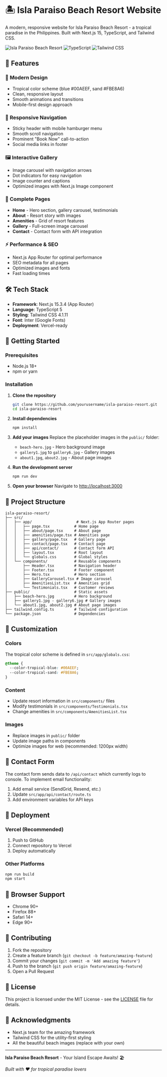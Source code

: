 # 🏝️ Isla Paraiso Beach Resort Website

A modern, responsive website for Isla Paraiso Beach Resort - a tropical paradise in the Philippines. Built with Next.js 15, TypeScript, and Tailwind CSS.

![Isla Paraiso Beach Resort](https://img.shields.io/badge/Next.js-15.3.4-black?style=for-the-badge&logo=next.js)
![TypeScript](https://img.shields.io/badge/TypeScript-5.0-blue?style=for-the-badge&logo=typescript)
![Tailwind CSS](https://img.shields.io/badge/Tailwind_CSS-4.1.11-38B2AC?style=for-the-badge&logo=tailwind-css)

## 🌟 Features

### 🎨 **Modern Design**
- Tropical color scheme (blue #00AEEF, sand #FBE8A6)
- Clean, responsive layout
- Smooth animations and transitions
- Mobile-first design approach

### 📱 **Responsive Navigation**
- Sticky header with mobile hamburger menu
- Smooth scroll navigation
- Prominent "Book Now" call-to-action
- Social media links in footer

### 🖼️ **Interactive Gallery**
- Image carousel with navigation arrows
- Dot indicators for easy navigation
- Image counter and captions
- Optimized images with Next.js Image component

### 📄 **Complete Pages**
- **Home** - Hero section, gallery carousel, testimonials
- **About** - Resort story with images
- **Amenities** - Grid of resort features
- **Gallery** - Full-screen image carousel
- **Contact** - Contact form with API integration

### ⚡ **Performance & SEO**
- Next.js App Router for optimal performance
- SEO metadata for all pages
- Optimized images and fonts
- Fast loading times

## 🛠️ Tech Stack

- **Framework**: Next.js 15.3.4 (App Router)
- **Language**: TypeScript 5
- **Styling**: Tailwind CSS 4.1.11
- **Font**: Inter (Google Fonts)
- **Deployment**: Vercel-ready

## 🚀 Getting Started

### Prerequisites
- Node.js 18+ 
- npm or yarn

### Installation

1. **Clone the repository**
   ```bash
   git clone https://github.com/yourusername/isla-paraiso-resort.git
   cd isla-paraiso-resort
   ```

2. **Install dependencies**
   ```bash
   npm install
   ```

3. **Add your images**
   Replace the placeholder images in the `public/` folder:
   - `beach-hero.jpg` - Hero background image
   - `gallery1.jpg` to `gallery6.jpg` - Gallery images
   - `about1.jpg`, `about2.jpg` - About page images

4. **Run the development server**
   ```bash
   npm run dev
   ```

5. **Open your browser**
   Navigate to [http://localhost:3000](http://localhost:3000)

## 📁 Project Structure

```
isla-paraiso-resort/
├── src/
│   ├── app/                    # Next.js App Router pages
│   │   ├── page.tsx           # Home page
│   │   ├── about/page.tsx     # About page
│   │   ├── amenities/page.tsx # Amenities page
│   │   ├── gallery/page.tsx   # Gallery page
│   │   ├── contact/page.tsx   # Contact page
│   │   ├── api/contact/       # Contact form API
│   │   ├── layout.tsx         # Root layout
│   │   └── globals.css        # Global styles
│   └── components/            # Reusable components
│       ├── Header.tsx         # Navigation header
│       ├── Footer.tsx         # Footer component
│       ├── Hero.tsx           # Hero section
│       ├── GalleryCarousel.tsx # Image carousel
│       ├── AmenitiesList.tsx  # Amenities grid
│       └── Testimonials.tsx   # Customer reviews
├── public/                    # Static assets
│   ├── beach-hero.jpg         # Hero background
│   ├── gallery1.jpg - gallery6.jpg # Gallery images
│   └── about1.jpg, about2.jpg # About page images
├── tailwind.config.ts         # Tailwind configuration
└── package.json               # Dependencies
```

## 🎨 Customization

### Colors
The tropical color scheme is defined in `src/app/globals.css`:
```css
@theme {
  --color-tropical-blue: #00AEEF;
  --color-tropical-sand: #FBE8A6;
}
```

### Content
- Update resort information in `src/components/` files
- Modify testimonials in `src/components/Testimonials.tsx`
- Change amenities in `src/components/AmenitiesList.tsx`

### Images
- Replace images in `public/` folder
- Update image paths in components
- Optimize images for web (recommended: 1200px width)

## 📧 Contact Form

The contact form sends data to `/api/contact` which currently logs to console. To implement email functionality:

1. Add email service (SendGrid, Resend, etc.)
2. Update `src/app/api/contact/route.ts`
3. Add environment variables for API keys

## 🚀 Deployment

### Vercel (Recommended)
1. Push to GitHub
2. Connect repository to Vercel
3. Deploy automatically

### Other Platforms
```bash
npm run build
npm start
```

## 📱 Browser Support

- Chrome 90+
- Firefox 88+
- Safari 14+
- Edge 90+

## 🤝 Contributing

1. Fork the repository
2. Create a feature branch (`git checkout -b feature/amazing-feature`)
3. Commit your changes (`git commit -m 'Add amazing feature'`)
4. Push to the branch (`git push origin feature/amazing-feature`)
5. Open a Pull Request

## 📄 License

This project is licensed under the MIT License - see the [LICENSE](LICENSE) file for details.

## 🙏 Acknowledgments

- Next.js team for the amazing framework
- Tailwind CSS for the utility-first styling
- All the beautiful beach images (replace with your own)

---

**Isla Paraiso Beach Resort** - Your Island Escape Awaits! 🏖️

*Built with ❤️ for tropical paradise lovers*
